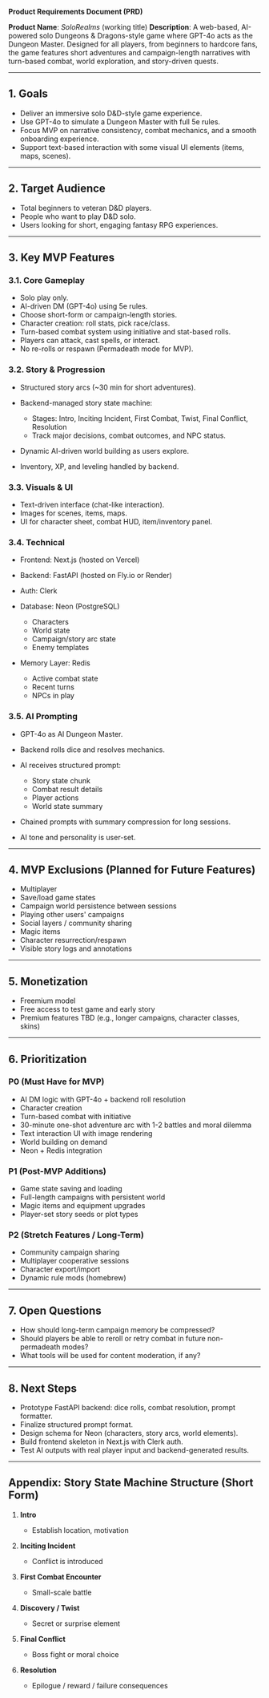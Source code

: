 **Product Requirements Document (PRD)**

**Product Name**: *SoloRealms* (working title)
**Description**: A web-based, AI-powered solo Dungeons & Dragons-style game where GPT-4o acts as the Dungeon Master. Designed for all players, from beginners to hardcore fans, the game features short adventures and campaign-length narratives with turn-based combat, world exploration, and story-driven quests.

---

## 1. Goals

* Deliver an immersive solo D\&D-style game experience.
* Use GPT-4o to simulate a Dungeon Master with full 5e rules.
* Focus MVP on narrative consistency, combat mechanics, and a smooth onboarding experience.
* Support text-based interaction with some visual UI elements (items, maps, scenes).

---

## 2. Target Audience

* Total beginners to veteran D\&D players.
* People who want to play D\&D solo.
* Users looking for short, engaging fantasy RPG experiences.

---

## 3. Key MVP Features

### 3.1. Core Gameplay

* Solo play only.
* AI-driven DM (GPT-4o) using 5e rules.
* Choose short-form or campaign-length stories.
* Character creation: roll stats, pick race/class.
* Turn-based combat system using initiative and stat-based rolls.
* Players can attack, cast spells, or interact.
* No re-rolls or respawn (Permadeath mode for MVP).

### 3.2. Story & Progression

* Structured story arcs (\~30 min for short adventures).
* Backend-managed story state machine:

  * Stages: Intro, Inciting Incident, First Combat, Twist, Final Conflict, Resolution
  * Track major decisions, combat outcomes, and NPC status.
* Dynamic AI-driven world building as users explore.
* Inventory, XP, and leveling handled by backend.

### 3.3. Visuals & UI

* Text-driven interface (chat-like interaction).
* Images for scenes, items, maps.
* UI for character sheet, combat HUD, item/inventory panel.

### 3.4. Technical

* Frontend: Next.js (hosted on Vercel)
* Backend: FastAPI (hosted on Fly.io or Render)
* Auth: Clerk
* Database: Neon (PostgreSQL)

  * Characters
  * World state
  * Campaign/story arc state
  * Enemy templates
* Memory Layer: Redis

  * Active combat state
  * Recent turns
  * NPCs in play

### 3.5. AI Prompting

* GPT-4o as AI Dungeon Master.
* Backend rolls dice and resolves mechanics.
* AI receives structured prompt:

  * Story state chunk
  * Combat result details
  * Player actions
  * World state summary
* Chained prompts with summary compression for long sessions.
* AI tone and personality is user-set.

---

## 4. MVP Exclusions (Planned for Future Features)

* Multiplayer
* Save/load game states
* Campaign world persistence between sessions
* Playing other users' campaigns
* Social layers / community sharing
* Magic items
* Character resurrection/respawn
* Visible story logs and annotations

---

## 5. Monetization

* Freemium model
* Free access to test game and early story
* Premium features TBD (e.g., longer campaigns, character classes, skins)

---

## 6. Prioritization

### P0 (Must Have for MVP)

* AI DM logic with GPT-4o + backend roll resolution
* Character creation
* Turn-based combat with initiative
* 30-minute one-shot adventure arc with 1-2 battles and moral dilemma
* Text interaction UI with image rendering
* World building on demand
* Neon + Redis integration

### P1 (Post-MVP Additions)

* Game state saving and loading
* Full-length campaigns with persistent world
* Magic items and equipment upgrades
* Player-set story seeds or plot types

### P2 (Stretch Features / Long-Term)

* Community campaign sharing
* Multiplayer cooperative sessions
* Character export/import
* Dynamic rule mods (homebrew)

---

## 7. Open Questions

* How should long-term campaign memory be compressed?
* Should players be able to reroll or retry combat in future non-permadeath modes?
* What tools will be used for content moderation, if any?

---

## 8. Next Steps

* Prototype FastAPI backend: dice rolls, combat resolution, prompt formatter.
* Finalize structured prompt format.
* Design schema for Neon (characters, story arcs, world elements).
* Build frontend skeleton in Next.js with Clerk auth.
* Test AI outputs with real player input and backend-generated results.

---

## Appendix: Story State Machine Structure (Short Form)

1. **Intro**

   * Establish location, motivation
2. **Inciting Incident**

   * Conflict is introduced
3. **First Combat Encounter**

   * Small-scale battle
4. **Discovery / Twist**

   * Secret or surprise element
5. **Final Conflict**

   * Boss fight or moral choice
6. **Resolution**

   * Epilogue / reward / failure consequences
